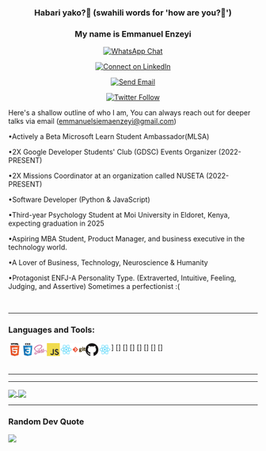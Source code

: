 <!--<div align="center">
  <img height="150" src="https://camo.githubusercontent.com/62da68eb62b1e5f175f7d1f0191dd89a653d7908feb22d37d4a0ab07365d6791/68747470733a2f2f6d656469612e67697068792e636f6d2f6d656469612f4d3967624264396e6244724f5475314d71782f67697068792e676966" alt="Profile Image" />
  <p>Making technology a blessing to humanity; I was born specifically for this. I think about this every single second whether consciously or unconsciously. I'm open to any opportunity relevant to helping me pursue my life's purpose. But just so you know, I do write computer code using Python and Javascript, and I am also passionate about product management.</p>
</div>-->


 
<div align="center">

### Habari yako?👋 (swahili words for 'how are you?👋') 
### My name is Emmanuel Enzeyi

[![WhatsApp Chat](https://img.shields.io/badge/Chat-on%20WhatsApp-brightgreen?logo=whatsapp&style=for-the-badge)](https://wa.me/254758800070) 

[![Connect on LinkedIn](https://img.shields.io/badge/Connect-on%20LinkedIn-blue?logo=linkedin&style=for-the-badge)](https://www.linkedin.com/in/emmanuel-manu-enzeyi-139175279/)

[![Send Email](https://img.shields.io/badge/Send%20Email-on%20Gmail-red?logo=gmail&style=for-the-badge)](mailto:emmanuelsiemaenzeyi@gmail.com)

[![Twitter Follow](https://img.shields.io/twitter/follow/EmmanuelEnzeyi?color=%231DA1F2&logo=Twitter&style=for-the-badge)](https://twitter.com/intent/follow?original_referer=https%3A%2F%2Fgithub.com%2FEmmanuelEnzeyi&screen_name=EmmanuelEnzeyi)

</div>

Here's a shallow outline of who I am, You can always reach out for deeper talks via email (emmanuelsiemaenzeyi@gmail.com)

•Actively a Beta Microsoft Learn Student Ambassador(MLSA)

•2X Google Developer Students' Club (GDSC) Events Organizer (2022-PRESENT)

•2X Missions Coordinator at an organization called NUSETA (2022-PRESENT)

•Software Developer (Python & JavaScript)

•Third-year Psychology Student at Moi University in Eldoret, Kenya, expecting graduation in 2025

•Aspiring MBA Student, Product Manager, and business executive in the technology world.

•A Lover of Business, Technology, Neuroscience & Humanity

•Protagonist ENFJ-A Personality Type. (Extraverted, Intuitive, Feeling, Judging, and Assertive) Sometimes a perfectionist :(

<br />

---

### Languages and Tools:

<img align="left" alt="HTML5" width="26px" src="https://raw.githubusercontent.com/github/explore/80688e429a7d4ef2fca1e82350fe8e3517d3494d/topics/html/html.png" />]
[<img align="left" alt="CSS3" width="26px" src="https://raw.githubusercontent.com/github/explore/80688e429a7d4ef2fca1e82350fe8e3517d3494d/topics/css/css.png" />]
[<img align="left" alt="JavaScript" width="26px" src="https://raw.githubusercontent.com/github/explore/80688e429a7d4ef2fca1e82350fe8e3517d3494d/topics/sass/sass.png" />]
[<img align="left" alt="Bootstrap" width="26px" src="https://raw.githubusercontent.com/github/explore/80688e429a7d4ef2fca1e82350fe8e3517d3494d/topics/javascript/javascript.png" />]
[<img align="left" alt="Wordpress" width="26px" src="https://raw.githubusercontent.com/github/explore/80688e429a7d4ef2fca1e82350fe8e3517d3494d/topics/react/react.png" />]
[<img align="left" alt="Git" width="26px" src="https://raw.githubusercontent.com/github/explore/80688e429a7d4ef2fca1e82350fe8e3517d3494d/topics/git/git.png" />]
[<img align="left" alt="GitHub" width="26px" src="https://raw.githubusercontent.com/github/explore/78df643247d429f6cc873026c0622819ad797942/topics/github/github.png" />]
[<img align="left" alt="Terminal" width="26px" src="https://raw.githubusercontent.com/github/explore/80688e429a7d4ef2fca1e82350fe8e3517d3494d/topics/react-native/react-native.png" />]


<br />

---

---

<a href="https://github.com/enzeyi/github-readme-stats">
  <img align="center" src="https://github-readme-stats.vercel.app/api?username=enzeyi&count_private=true&show_icons=true&theme=gruvbox" />
</a>
<a href="https://github.com/enzeyi/github-readme-stats">
  <img align="center" src="https://github-readme-stats.vercel.app/api/top-langs/?username=enzeyi&layout=compact" />
</a>

---

### Random Dev Quote
![](https://quotes-github-readme.vercel.app/api?type=horizontal&theme=tokyonight)

